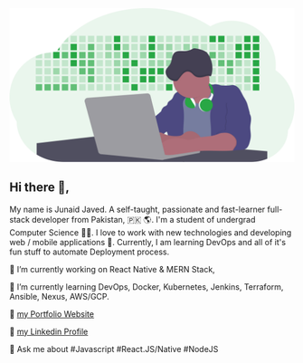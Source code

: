 ![](https://github.com/junaid-home/junaid-home/blob/main/illustration.svg)

## Hi there 👋,
 My name is Junaid Javed. A self-taught, passionate and fast-learner full-stack developer from Pakistan, 🇵🇰 🌎. I'm a student of undergrad Computer Science 👨‍🎓. I love to work with new technologies and developing web / mobile applications 🔭. Currently, I am learning DevOps and all of it's fun stuff to automate Deployment process.

🚀 I’m currently working on React Native & MERN Stack,

🌱 I’m currently learning DevOps, Docker, Kubernetes, Jenkins, Terraform, Ansible, Nexus, AWS/GCP.

🔗 [my Portfolio Website](https://junaid-home.github.io)

🔗 [my Linkedin Profile](https://www.linkedin.com/in/junaid-home/)

💬 Ask me about #Javascript #React.JS/Native #NodeJS 
